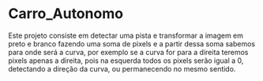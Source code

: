 # Carro_Autonomo
Este projeto consiste em detectar uma pista e transformar a imagem em preto e branco fazendo uma soma de pixels e a partir dessa soma sabemos para onde será a curva, por exemplo se a curva for para a direita teremos pixels apenas a direita, pois na esquerda todos os pixels serão igual a 0, detectando a direção da curva, ou permanecendo no mesmo sentido.
